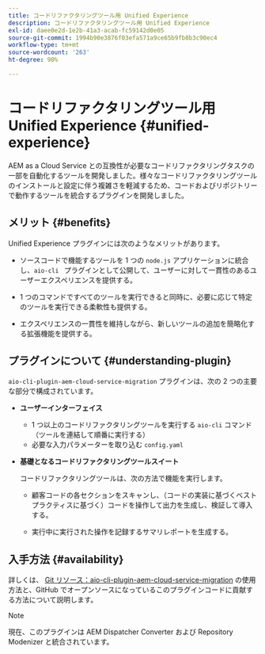 ```yaml
---
title: コードリファクタリングツール用 Unified Experience
description: コードリファクタリングツール用 Unified Experience
exl-id: daee0e2d-1e2b-41a3-acab-fc59142d0e05
source-git-commit: 1994b90e3876f03efa571a9ce65b9fb8b3c90ec4
workflow-type: tm+mt
source-wordcount: '263'
ht-degree: 90%

---
```


# コードリファクタリングツール用 Unified Experience {#unified-experience}

AEM as a Cloud Service との互換性が必要なコードリファクタリングタスクの一部を自動化するツールを開発しました。様々なコードリファクタリングツールのインストールと設定に伴う複雑さを軽減するため、コードおよびリポジトリーで動作するツールを統合するプラグインを開発しました。

## メリット {#benefits}

Unified Experience プラグインには次のようなメリットがあります。

* ソースコードで機能するツールを 1 つの `node.js` アプリケーションに統合し、`aio-cli ` プラグインとして公開して、ユーザーに対して一貫性のあるユーザーエクスペリエンスを提供する。

* 1 つのコマンドですべてのツールを実行できると同時に、必要に応じて特定のツールを実行できる柔軟性も提供する。

* エクスペリエンスの一貫性を維持しながら、新しいツールの追加を簡略化する拡張機能を提供する。

## プラグインについて {#understanding-plugin}

`aio-cli-plugin-aem-cloud-service-migration` プラグインは、次の 2 つの主要な部分で構成されています。

* **ユーザーインターフェイス**

   * 1 つ以上のコードリファクタリングツールを実行する `aio-cli` コマンド（ツールを連結して順番に実行する）
   * 必要な入力パラメーターを取り込む `config.yaml`

* **基礎となるコードリファクタリングツールスイート**

  コードリファクタリングツールは、次の方法で機能を実行します。

   * 顧客コードの各セクションをスキャンし、（コードの実装に基づくベストプラクティスに基づく）コードを操作して出力を生成し、検証して導入する。

   * 実行中に実行された操作を記録するサマリレポートを生成する。

## 入手方法 {#availability}

詳しくは、 [Git リソース：aio-cli-plugin-aem-cloud-service-migration](https://github.com/adobe/aio-cli-plugin-aem-cloud-service-migration) の使用方法と、GitHub でオープンソースになっているこのプラグインコードに貢献する方法について説明します。

>[!NOTE]
>現在、このプラグインは AEM Dispatcher Converter および Repository Modenizer と統合されています。
